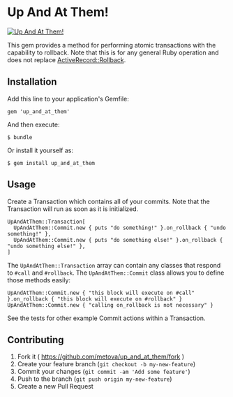 # Up And At Them!

[![Up And At Them!](http://img.youtube.com/vi/457nGTf4fsQ/0.jpg)](http://www.youtube.com/watch?v=457nGTf4fsQ)

This gem provides a method for performing atomic transactions with the capability to rollback. Note that this is for
any general Ruby operation and does not replace
[ActiveRecord::Rollback](http://api.rubyonrails.org/classes/ActiveRecord/Rollback.html).

## Installation

Add this line to your application's Gemfile:

    gem 'up_and_at_them'

And then execute:

    $ bundle

Or install it yourself as:

    $ gem install up_and_at_them

## Usage

Create a Transaction which contains all of your commits. Note that the Transaction will run as soon as it is
initialized.

    UpAndAtThem::Transaction[
      UpAndAtThem::Commit.new { puts "do something!" }.on_rollback { "undo something!" },
      UpAndAtThem::Commit.new { puts "do something else!" }.on_rollback { "undo something else!" },
    ]

The `UpAndAtThem::Transaction` array can contain any classes that respond to `#call` and `#rollback`. The
`UpAndAtThem::Commit` class allows you to define those methods easily:

    UpAndAtThem::Commit.new { "this block will execute on #call" }.on_rollback { "this block will execute on #rollback" }
    UpAndAtThem::Commit.new { "calling on_rollback is not necessary" }

See the tests for other example Commit actions within a Transaction.

## Contributing

1. Fork it ( https://github.com/metova/up_and_at_them/fork )
2. Create your feature branch (`git checkout -b my-new-feature`)
3. Commit your changes (`git commit -am 'Add some feature'`)
4. Push to the branch (`git push origin my-new-feature`)
5. Create a new Pull Request
